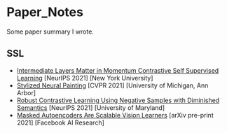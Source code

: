 # Paper_Notes
Some paper summary I wrote.

## SSL
- [Intermediate Layers Matter in Momentum Contrastive Self Supervised Learning](https://lapis-hedge-1fd.notion.site/Intermediate-Layers-Matter-in-Momentum-Contrastive-Self-Supervised-Learning-bc8c6f8c188640a5bee5ef759d4d1576) [NeurIPS 2021] [New York University]
- [Stylized Neural Painting](https://hackmd.io/@joycenerd/HyOEbpxWc) [CVPR 2021] [University of Michigan, Ann Arbor] 
- [Robust Contrastive Learning Using Negative Samples with Diminished Semantics](https://hackmd.io/@joycenerd/SkZOSJBZc) [NeurIPS 2021] [University of Maryland]
- [Masked Autoencoders Are Scalable Vision Learners](https://hackmd.io/@joycenerd/BytfqYhZq) [arXiv pre-print 2021] [Facebook AI Research]